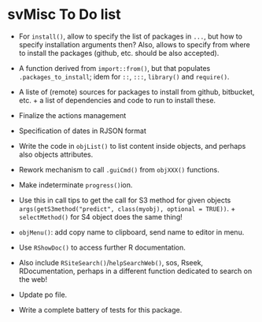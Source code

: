 # svMisc To Do list

- For `install()`, allow to specify the list of packages in `...`, but how to specify installation arguments then? Also, allows to specify from where to install the packages (github, etc. should be also accepted).

- A function derived from `import::from()`, but that populates `.packages_to_install`; idem for `::`, `:::`, `library()` and `require()`.

- A liste of (remote) sources for packages to install from github, bitbucket, etc. + a list of dependencies and code to run to install these.

- Finalize the actions management

- Specification of dates in RJSON format

- Write the code in `objList()` to list content inside objects, and perhaps also objects attributes.

- Rework mechanism to call `.guiCmd()` from `objXXX()` functions.

- Make indeterminate `progress()`ion.

- Use this in call tips to get the call for S3 method for given objects `args(getS3method("predict", class(myobj), optional = TRUE))`. + `selectMethod()` for S4 object does the same thing!

- `objMenu()`: add copy name to clipboard, send name to editor in menu.

- Use `RShowDoc()` to access further R documentation.

- Also include `RSiteSearch()`/`helpSearchWeb()`, sos, Rseek, RDocumentation, perhaps in a different function dedicated to search on the web!

- Update po file.

- Write a complete battery of tests for this package.
